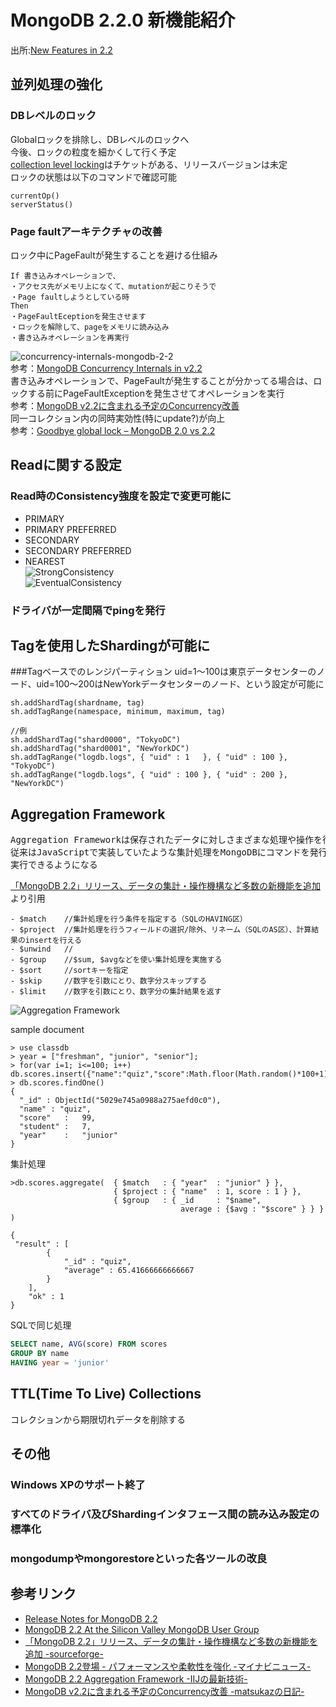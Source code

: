 MongoDB 2.2.0 新機能紹介
=================

出所:[New Features in 2.2](http://kumoya.com/wordpress/wp-content/uploads/2012/09/New-Features-2.2.0.pdf)


## 並列処理の強化

### DBレベルのロック
Globalロックを排除し、DBレベルのロックへ  
今後、ロックの粒度を細かくして行く予定  
[collection level locking](https://jira.mongodb.org/browse/SERVER-1240)はチケットがある、リリースバージョンは未定  
ロックの状態は以下のコマンドで確認可能  
```
currentOp()
serverStatus()
```

### Page faultアーキテクチャの改善
ロック中にPageFaultが発生することを避ける仕組み
```
If 書き込みオペレーションで、  
・アクセス先がメモリ上になくて、mutationが起こりそうで  
・Page faultしようとしている時  
Then  
・PageFaultEceptionを発生させます  
・ロックを解除して、pageをメモリに読み込み
・書き込みオペレーションを再実行  
```
![concurrency-internals-mongodb-2-2](http://www.fedc.biz/~fujisaki/img/concurrency-internals-mongodb-2-2.png)  
参考：[MongoDB Concurrency Internals in v2.2](http://www.slideshare.net/mongodb/mongosf-mongodb-concurrency-internals-in-v22)  
書き込みオペレーションで、PageFaultが発生することが分かってる場合は、ロックする前にPageFaultExceptionを発生させてオペレーションを実行  
参考：[MongoDB v2.2に含まれる予定のConcurrency改善](http://d.hatena.ne.jp/matsukaz/20120528/1338201757)  
同一コレクション内の同時実効性(特にupdate?)が向上  
参考：[Goodbye global lock – MongoDB 2.0 vs 2.2](http://blog.serverdensity.com/goodbye-global-lock-mongodb-2-0-vs-2-2/)


## Readに関する設定

### Read時のConsistency強度を設定で変更可能に
- PRIMARY
- PRIMARY PREFERRED
- SECONDARY
- SECONDARY PREFERRED
- NEAREST  
![StrongConsistency](http://www.fedc.biz/~fujisaki/img/StrongConsistency.png)  
![EventualConsistency](http://www.fedc.biz/~fujisaki/img/EventualConsistency.png)  


### ドライバが一定間隔でpingを発行



## Tagを使用したShardingが可能に

###Tagベースでのレンジパーティション
uid=1〜100は東京データセンターのノード、uid=100〜200はNewYorkデータセンターのノード、という設定が可能に

```
sh.addShardTag(shardname, tag)
sh.addTagRange(namespace, minimum, maximum, tag)

//例
sh.addShardTag("shard0000", "TokyoDC")
sh.addShardTag("shard0001", "NewYorkDC")
sh.addTagRange("logdb.logs", { "uid" : 1   }, { "uid" : 100 }, "TokyoDC")
sh.addTagRange("logdb.logs", { "uid" : 100 }, { "uid" : 200 }, "NewYorkDC")
```


## Aggregation Framework

<pre>
Aggregation Frameworkは保存されたデータに対しさまざまな処理や操作を行うもので、
従来はJavaScriptで実装していたような集計処理をMongoDBにコマンドを発行することで
実行できるようになる
</pre>
 [「MongoDB 2.2」リリース、データの集計・操作機構など多数の新機能を追加](http://sourceforge.jp/magazine/12/08/30/0423241)より引用

```
- $match    //集計処理を行う条件を指定する（SQLのHAVING区）
- $project  //集計処理を行うフィールドの選択/除外、リネーム（SQLのAS区）、計算結果のinsertを行える
- $unwind   //
- $group    //$sum, $avgなどを使い集計処理を実施する
- $sort     //sortキーを指定
- $skip     //数字を引数にとり、数字分スキップする
- $limit    //数字を引数にとり、数字分の集計結果を返す
```
![Aggregation Framework](http://www.fedc.biz/~fujisaki/img/af01.png)  


sample document
```
> use classdb
> year = ["freshman", "junior", "senior"];
> for(var i=1; i<=100; i++) db.scores.insert({"name":"quiz","score":Math.floor(Math.random()*100+1),"student":i,"year":year[Math.floor(Math.random()*year.length)]})
> db.scores.findOne()
{ 
  "_id" : ObjectId("5029e745a0988a275aefd0c0"),
  "name" : "quiz",	
  "score"	:	99,	
  "student"	:	7,	
  "year"	:	"junior"
}

```

集計処理
```
>db.scores.aggregate(  { $match   : { "year"  : "junior" } },
                       { $project : { "name"  : 1, score : 1 } },
                       { $group   : { _id     : "$name", 
                                      average : {$avg : "$score" } } }
)

{
 "result" : [
		{
			"_id" : "quiz",
			"average" : 65.41666666666667
		}
	],
	"ok" : 1
}

```

SQLで同じ処理
```SQL
SELECT name, AVG(score) FROM scores
GROUP BY name
HAVING year = 'junior' 
```


## TTL(Time To Live) Collections
コレクションから期限切れデータを削除する

## その他

### Windows XPのサポート終了

### すべてのドライバ及びShardingインタフェース間の読み込み設定の標準化

### mongodumpやmongorestoreといった各ツールの改良

## 参考リンク
- [Release Notes for MongoDB 2.2](http://docs.mongodb.org/manual/release-notes/2.2/)
- [MongoDB 2.2 At the Silicon Valley MongoDB User Group](http://sssslide.com/speakerdeck.com/u/mongodb/p/mongodb-2-dot-2-at-the-silicon-valley-mongodb-user-group)  
- [「MongoDB 2.2」リリース、データの集計・操作機構など多数の新機能を追加 -sourceforge- ](http://sourceforge.jp/magazine/12/08/30/0423241)
- [MongoDB 2.2登場 - パフォーマンスや柔軟性を強化 -マイナビニュース- ](http://news.mynavi.jp/news/2012/09/03/010/index.html)
- [MongoDB 2.2 Aggregation Framework -IIJの最新技術- ](http://www.iij.ad.jp/company/development/tech/activities/mongodb/index.html)
- [MongoDB v2.2に含まれる予定のConcurrency改善 -matsukazの日記- ](http://d.hatena.ne.jp/matsukaz/20120528/1338201757)
